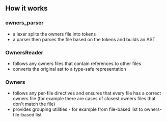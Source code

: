 ## How it works

### owners_parser

- a lexer splits the owners file into tokens
- a parser then parses the file based on the tokens and builds an AST

### OwnersReader

- follows any owners files that contain references to other files
- converts the original ast to a type-safe representation

### Owners

- follows any per-file directives and ensures that every file has a correct owners file (for example there are cases of closest owners files that don't match the file)
- provides grouping utilities - for example from file-based list to owners-file-based list
